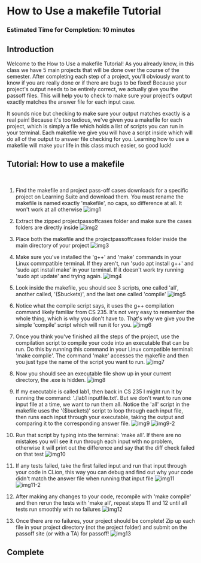 # How to Use a makefile Tutorial

### Estimated Time for Completion: 10 minutes

## Introduction
Welcome to the How to Use a makefile Tutorial! As you already know, in this class we have 5 main projects that will be done over the course of the semester. After completing each step of a project, you'll obviously want to know if you are really done or if there are bugs to be fixed! Because your project's output needs to be entirely correct, we actually give you the passoff files. This will help you to check to make sure your project's output exactly matches the answer file for each input case.

It sounds nice but checking to make sure your output matches exactly is a real pain! Because it's too tedious, we've given you a makefile for each project, which is simply a file which holds a list of scripts you can run in your terminal. Each makefile we give you will have a script inside which will do all of the output to answer file checking for you. Learning how to use a makefile will make your life in this class much easier, so good luck!

## Tutorial: How to use a makefile
<br>

1. Find the makefile and project pass-off cases downloads for a specific project on Learning Suite and download them. You must rename the makefile is named exactly 'makefile', no caps, so difference at all. It won't work at all otherwise
![img1](Guides/Makefile_Tutorial/Makefile_Tutorial/1.PNG)

2. Extract the zipped projectpassoffcases folder and make sure the cases folders are directly inside
![img2](Guides/Makefile_Tutorial/Makefile_Tutorial/2.PNG)

3. Place both the makefile and the projectpassoffcases folder inside the main directory of your project
![img3](Guides/Makefile_Tutorial/Makefile_Tutorial/3.PNG)

4. Make sure you've installed the 'g++' and 'make' commands in your Linux commpatible terminal. If they aren't, run 'sudo apt install g++' and 'sudo apt install make' in your terminal. If it doesn't work try running 'sudo apt update' and trying again.
![img4](Guides/Makefile_Tutorial/Makefile_Tutorial/4.PNG)

5. Look inside the makefile, you should see 3 scripts, one called 'all', another called, '($buckets)', and the last one called 'compile'
![img5](Guides/Makefile_Tutorial/Makefile_Tutorial/5.PNG)

6. Notice what the compile script says, it uses the g++ compilation command likely familiar from CS 235. It's not very easy to remember the whole thing, which is why you don't have to. That's why we give you the simple 'compile' script which will run it for you.
![img6](Guides/Makefile_Tutorial/Makefile_Tutorial/6.PNG)

7. Once you think you've finished all the steps of the project, use the compilation script to compile your code into an executable that can be run. Do this by running this command in your Linux compatible terminal: 'make compile'. The command 'make' accesses the makefile and then you just type the name of the script you want to run.
![img7](Guides/Makefile_Tutorial/Makefile_Tutorial/7.PNG)

8. Now you should see an executable file show up in your current directory, the .exe is hidden.
![img8](Guides/Makefile_Tutorial/Makefile_Tutorial/8.PNG)

9. If my executable is called lab1, then back in CS 235 I might run it by running the command: './lab1 inputfile.txt'. But we don't want to run one input file at a time, we want to run them all. Notice the 'all' script in the makefile uses the '($buckets)' script to loop through each input file, then runs each input through your executable, taking the output and comparing it to the corresponding answer file.
![img9](Guides/Makefile_Tutorial/Makefile_Tutorial/9.PNG)
![img9-2](9-2.PNG)

10. Run that script by typing into the terminal: 'make all'. If there are no mistakes you will see it run through each input with no problem, otherwise it will print out the difference and say that the diff check failed on that test
![img10](Guides/Makefile_Tutorial/Makefile_Tutorial/10.PNG)

11. If any tests failed, take the first failed input and run that input through your code in CLion, this way you can debug and find out why your code didn't match the answer file when running that input file
![img11](Guides/Makefile_Tutorial/Makefile_Tutorial/11.PNG)
![img11-2](11-2.PNG)

12. After making any changes to your code, recompile with 'make compile' and then rerun the tests with 'make all', repeat steps 11 and 12 until all tests run smoothly with no failures
![img12](Guides/Makefile_Tutorial/Makefile_Tutorial/12.PNG)

13. Once there are no failures, your project should be complete! Zip up each file in your project directory (not the project folder) and submit on the passoff site (or with a TA) for passoff!
![img13](13.PNG)

## Complete